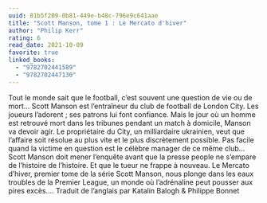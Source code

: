 ```yaml
---
uuid: 81b5f209-0b81-449e-b48c-796e9c641aae
title: "Scott Manson, tome 1 : Le Mercato d'hiver"
author: "Philip Kerr"
rating: 6
read_date: 2021-10-09
favorite: true
linked_books:
  - "9782702441589"
  - "9782702447130"
---
```


Tout le monde sait que le football, c’est souvent une question de vie ou de mort... Scott Manson est l’entraîneur du club de football de London City. Les joueurs l’adorent ; ses patrons lui font confiance. Mais le jour où un homme est retrouvé mort dans les tribunes pendant un match à domicile, Manson va devoir agir. Le propriétaire du City, un milliardaire ukrainien, veut que l’affaire soit résolue au plus vite et le plus discrètement possible. Pas facile quand la victime en question est le célèbre manager de ce même club... Scott Manson doit mener l’enquête avant que la presse people ne s’empare de l’histoire de l’histoire. Et que le tueur ne frappe à nouveau. Le Mercato d’hiver, premier tome de la série Scott Manson, nous plonge dans les eaux troubles de la Premier League, un monde où l’adrénaline peut pousser aux pires excès.... Traduit de l’anglais par Katalin Balogh & Philippe Bonnet
